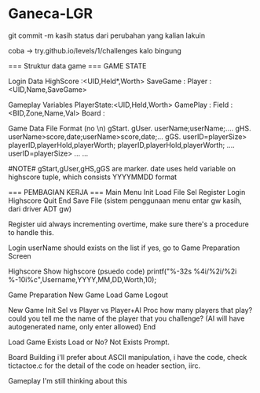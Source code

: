 Ganeca-LGR
==========
git commit -m <message>
  kasih status dari perubahan yang kalian lakuin

coba -> try.github.io/levels/1/challenges
  kalo bingung

=== Struktur data game ===
GAME STATE

Login Data
HighScore  :<UID,Held*,Worth>
SaveGame   :<Queue of PlayerState>
Player     :<UID,Name,SaveGame>

Gameplay Variables
PlayerState:<UID,Held,Worth>
GamePlay   :<Queue of PlayerState>
Field      :<BID,Zone,Name,Val>
Board      :<Array of Field>

Game Data File Format
(no \n)
gStart.
gUser.
  userName;userName;....
gHS.
  userName>score,date;userName>score,date;...
gGS.
  userID=playerSize>
    playerID,playerHold,playerWorth;
    playerID,playerHold,playerWorth;
    ....
  userID=playerSize>
    ...
  ...

#NOTE# 
  gStart,gUser,gHS,gGS are marker.
  date uses held variable on highscore tuple,
    which consists YYYYMMDD format

=== PEMBAGIAN KERJA ===
Main Menu
  Init
    Load File
  Sel
    Register
    Login
    Highscore
    Quit
  End
    Save File
  (sistem penggunaan menu entar gw kasih, dari driver ADT gw)

Register
  uid always incrementing overtime, make sure there's a procedure
    to handle this.

Login
  userName should exists on the list
  if yes, go to Game Preparation Screen

Highscore
  Show highscore (psuedo code)
    printf("%-32s %4i/%2i/%2i %-10i%c",Username,YYYY,MM,DD,Worth,10);

Game Preparation
  New Game
  Load Game
  Logout

New Game
  Init
  Sel
    vs Player
    vs Player+AI
  Proc
    how many players that play?
    could you tell me the name of the player that you challenge?
    (AI will have autogenerated name, only enter allowed)
  End

Load Game
  Exists
    Load or No?
  Not Exists
    Prompt.

Board Building
  i'll prefer about ASCII manipulation,
  i have the code, check tictactoe.c for the detail of the code
  on header section, iirc.

Gameplay
  I'm still thinking about this  